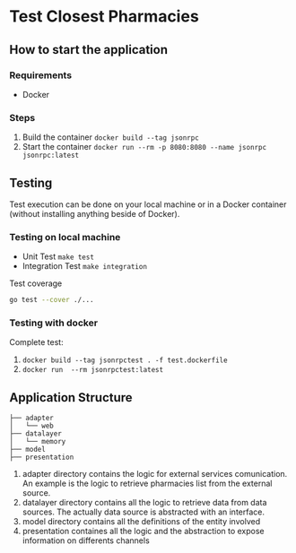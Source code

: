 # Test Closest Pharmacies

## How to start the application

### Requirements
* Docker

### Steps

1. Build the container `docker build --tag jsonrpc`
2. Start the container `docker run --rm -p 8080:8080 --name jsonrpc jsonrpc:latest`

## Testing
Test execution can be done on your local machine or in a Docker container (without installing anything beside of Docker).  

### Testing on local machine

* Unit Test `make test`
* Integration Test `make integration`

Test coverage 
```bash
go test --cover ./...
```

### Testing with docker

Complete test:
1. `docker build --tag jsonrpctest . -f test.dockerfile`
2. `docker run  --rm jsonrpctest:latest`

## Application Structure

```
├── adapter
│   └── web
├── datalayer
│   └── memory
├── model
├── presentation
```

1. adapter directory contains the logic for external services comunication. An example is the logic to retrieve pharmacies list from the external source.
2. datalayer directory contains all the logic to retrieve data from data sources. The actually data source is abstracted with an interface.
3. model directory contains all the definitions of the entity involved
3. presentation containes all the logic and the abstraction to expose information on differents channels